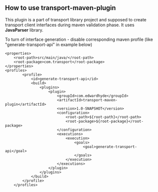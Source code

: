## How to use transport-maven-plugin

This plugin is a part of transport library project and supposed to 
create transport client interfaces during maven validation phase.
It uses **JavaParser** library.

To turn of interface generation - disable corresponding maven profile (like "generate-transport-api" in example below)

```
<properties>
    <root-path>src/main/java/</root-path>
    <root-package>com.transport</root-package>
</properties>
<profiles>
        <profile>
            <id>generate-transport-api</id>
            <build>
                <plugins>
                    <plugin>
                        <groupId>com.edwardhyde</groupId>
                        <artifactId>transport-maven-plugin</artifactId>
                        <version>1.0-SNAPSHOT</version>
                        <configuration>
                            <root-path>${root-path}</root-path>
                            <root-package>${root-package}</root-package>
                        </configuration>
                        <executions>
                            <execution>
                                <goals>
                                    <goal>generate-transport-api</goal>
                                </goals>
                            </execution>
                        </executions>
                    </plugin>
                </plugins>
            </build>
        </profile>
    </profiles>
```

